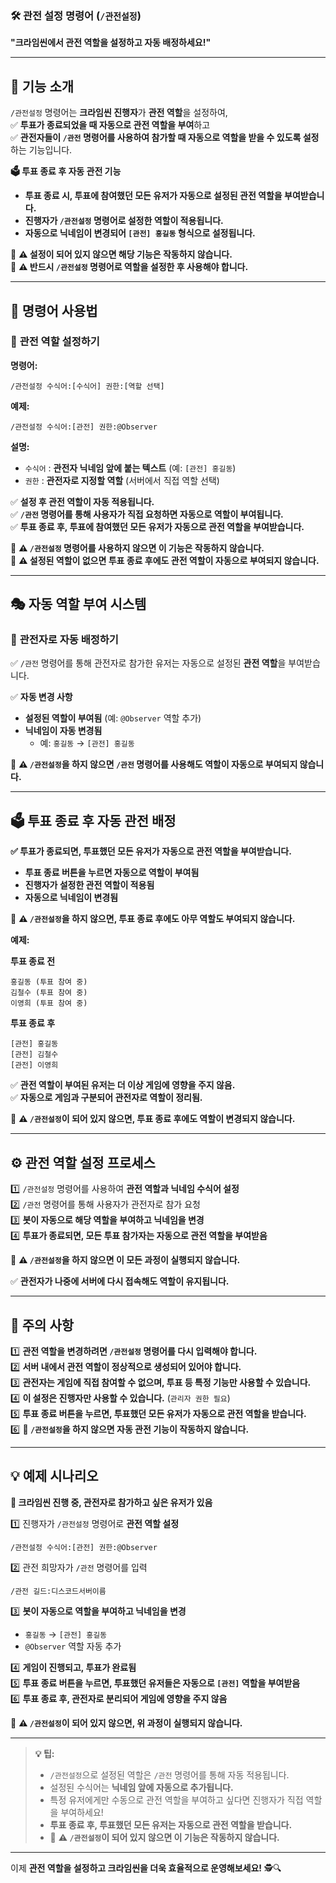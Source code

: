 ### 🛠️ **관전 설정 명령어 (`/관전설정`)**

**"크라임씬에서 관전 역할을 설정하고 자동 배정하세요!"**

---

## 🎯 **기능 소개**

`/관전설정` 명령어는 **크라임씬 진행자**가 **관전 역할**을 설정하여,  
✅ **투표가 종료되었을 때 자동으로 관전 역할을 부여**하고  
✅ **관전자들이 `/관전` 명령어를 사용하여 참가할 때 자동으로 역할을 받을 수 있도록 설정**하는 기능입니다.

**🗳️ 투표 종료 후 자동 관전 기능**

-   **투표 종료 시, 투표에 참여했던 모든 유저가 자동으로 설정된 관전 역할을 부여받습니다.**
-   **진행자가 `/관전설정` 명령어로 설정한 역할이 적용됩니다.**
-   **자동으로 닉네임이 변경되어 `[관전] 홍길동` 형식으로 설정됩니다.**

🚨 **⚠️ 설정이 되어 있지 않으면 해당 기능은 작동하지 않습니다.**  
🚨 **⚠️ 반드시 `/관전설정` 명령어로 역할을 설정한 후 사용해야 합니다.**

---

## 📝 **명령어 사용법**

### 🔹 **관전 역할 설정하기**

**명령어:**

```
/관전설정 수식어:[수식어] 권한:[역할 선택]
```

**예제:**

```
/관전설정 수식어:[관전] 권한:@Observer
```

**설명:**

-   `수식어` : **관전자 닉네임 앞에 붙는 텍스트** (예: `[관전] 홍길동`)
-   `권한` : **관전자로 지정할 역할** (서버에서 직접 역할 선택)

✅ **설정 후 관전 역할이 자동 적용됩니다.**  
✅ **`/관전` 명령어를 통해 사용자가 직접 요청하면 자동으로 역할이 부여됩니다.**  
✅ **투표 종료 후, 투표에 참여했던 모든 유저가 자동으로 관전 역할을 부여받습니다.**

🚨 **⚠️ `/관전설정` 명령어를 사용하지 않으면 이 기능은 작동하지 않습니다.**  
🚨 **⚠️ 설정된 역할이 없으면 투표 종료 후에도 관전 역할이 자동으로 부여되지 않습니다.**

---

## 🎭 **자동 역할 부여 시스템**

### 🔹 **관전자로 자동 배정하기**

✅ `/관전` 명령어를 통해 관전자로 참가한 유저는 자동으로 설정된 **관전 역할**을 부여받습니다.

✅ **자동 변경 사항**

-   **설정된 역할이 부여됨** (예: `@Observer` 역할 추가)
-   **닉네임이 자동 변경됨**
    -   예: `홍길동` → `[관전] 홍길동`

🚨 **⚠️ `/관전설정`을 하지 않으면 `/관전` 명령어를 사용해도 역할이 자동으로 부여되지 않습니다.**

---

## 🗳️ **투표 종료 후 자동 관전 배정**

**✅ 투표가 종료되면, 투표했던 모든 유저가 자동으로 관전 역할을 부여받습니다.**

-   **투표 종료 버튼을 누르면 자동으로 역할이 부여됨**
-   **진행자가 설정한 관전 역할이 적용됨**
-   **자동으로 닉네임이 변경됨**

🚨 **⚠️ `/관전설정`을 하지 않으면, 투표 종료 후에도 아무 역할도 부여되지 않습니다.**

**예제:**

**투표 종료 전**

```
홍길동 (투표 참여 중)
김철수 (투표 참여 중)
이영희 (투표 참여 중)
```

**투표 종료 후**

```
[관전] 홍길동
[관전] 김철수
[관전] 이영희
```

✅ **관전 역할이 부여된 유저는 더 이상 게임에 영향을 주지 않음.**  
✅ **자동으로 게임과 구분되어 관전자로 역할이 정리됨.**

🚨 **⚠️ `/관전설정`이 되어 있지 않으면, 투표 종료 후에도 역할이 변경되지 않습니다.**

---

## ⚙️ **관전 역할 설정 프로세스**

1️⃣ `/관전설정` 명령어를 사용하여 **관전 역할과 닉네임 수식어 설정**  
2️⃣ `/관전` 명령어를 통해 사용자가 관전자로 참가 요청  
3️⃣ **봇이 자동으로 해당 역할을 부여하고 닉네임을 변경**  
4️⃣ **투표가 종료되면, 모든 투표 참가자는 자동으로 관전 역할을 부여받음**

🚨 **⚠️ `/관전설정`을 하지 않으면 이 모든 과정이 실행되지 않습니다.**

✅ **관전자가 나중에 서버에 다시 접속해도 역할이 유지됩니다.**

---

## 📌 **주의 사항**

1️⃣ **관전 역할을 변경하려면 `/관전설정` 명령어를 다시 입력해야 합니다.**  
2️⃣ **서버 내에서 관전 역할이 정상적으로 생성되어 있어야 합니다.**  
3️⃣ **관전자는 게임에 직접 참여할 수 없으며, 투표 등 특정 기능만 사용할 수 있습니다.**  
4️⃣ **이 설정은 진행자만 사용할 수 있습니다.** (`관리자 권한 필요`)  
5️⃣ **투표 종료 버튼을 누르면, 투표했던 모든 유저가 자동으로 관전 역할을 받습니다.**  
6️⃣ **🚨 `/관전설정`을 하지 않으면 자동 관전 기능이 작동하지 않습니다.**

---

## 💡 **예제 시나리오**

**👥 크라임씬 진행 중, 관전자로 참가하고 싶은 유저가 있음**

1️⃣ 진행자가 `/관전설정` 명령어로 **관전 역할 설정**

```
/관전설정 수식어:[관전] 권한:@Observer
```

2️⃣ 관전 희망자가 `/관전` 명령어를 입력

```
/관전 길드:디스코드서버이름
```

3️⃣ **봇이 자동으로 역할을 부여하고 닉네임을 변경**

-   `홍길동` → `[관전] 홍길동`
-   `@Observer` 역할 자동 추가

4️⃣ **게임이 진행되고, 투표가 완료됨**  
5️⃣ **투표 종료 버튼을 누르면, 투표했던 유저들은 자동으로 `[관전]` 역할을 부여받음**  
6️⃣ **투표 종료 후, 관전자로 분리되어 게임에 영향을 주지 않음**

🚨 **⚠️ `/관전설정`이 되어 있지 않으면, 위 과정이 실행되지 않습니다.**

---

> **💡 팁:**
>
> -   `/관전설정`으로 설정된 역할은 `/관전` 명령어를 통해 자동 적용됩니다.
> -   설정된 수식어는 **닉네임 앞에 자동으로 추가됩니다.**
> -   특정 유저에게만 수동으로 관전 역할을 부여하고 싶다면 진행자가 직접 역할을 부여하세요!
> -   **투표 종료 후, 투표했던 모든 유저는 자동으로 관전 역할을 받습니다.**
> -   🚨 **⚠️ `/관전설정`이 되어 있지 않으면 이 기능은 작동하지 않습니다.**

---

이제 **관전 역할을 설정하고 크라임씬을 더욱 효율적으로 운영해보세요!** 🕵️🔍
